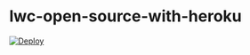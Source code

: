 # lwc-open-source-with-heroku


[![Deploy](https://www.herokucdn.com/deploy/button.svg)](https://dashboard.heroku.com/new?template=https://github.com/Tdssaini/lwc-open-source-with-heroku)

